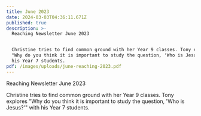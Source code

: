 ```yaml
---
title: June 2023
date: 2024-03-03T04:36:11.671Z
published: true
description: >-
  Reaching Newsletter June 2023


  Christine tries to find common ground with her Year 9 classes. Tony explores
  "Why do you think it is important to study the question, 'Who is Jesus?'" with
  his Year 7 students.
pdf: /images/uploads/june-reaching-2023.pdf
---
```

Reaching Newsletter June 2023

Christine tries to find common ground with her Year 9 classes. Tony explores "Why do you think it is important to study the question, 'Who is Jesus?'" with his Year 7 students.
